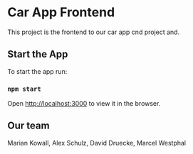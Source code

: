 # Car App Frontend

This project is the frontend to our car app cnd project and.

## Start the App

To start the app run:

### `npm start`

Open [http://localhost:3000](http://localhost:3000) to view it in the browser.

## Our team

Marian Kowall, Alex Schulz, David Druecke, Marcel Westphal